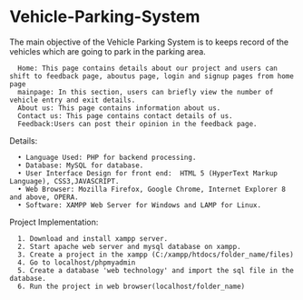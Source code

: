 # Vehicle-Parking-System


The main objective of the Vehicle Parking System is to keeps record of the vehicles which are going to park in the parking area.
      
      Home: This page contains details about our project and users can shift to feedback page, aboutus page, login and signup pages from home page
      mainpage: In this section, users can briefly view the number of vehicle entry and exit details.
      About us: This page contains information about us.
      Contact us: This page contains contact details of us.
      Feedback:Users can post their opinion in the feedback page.


Details:

      •	Language Used: PHP for backend processing.
      •	Database: MySQL for database.
      •	User Interface Design for front end:  HTML 5 (HyperText Markup Language), CSS3,JAVASCRIPT.
      •	Web Browser: Mozilla Firefox, Google Chrome, Internet Explorer 8 and above, OPERA.
      •	Software: XAMPP Web Server for Windows and LAMP for Linux.


Project Implementation:

      1. Download and install xampp server.
      2. Start apache web server and mysql database on xampp.
      3. Create a project in the xampp (C:/xampp/htdocs/folder_name/files)
      4. Go to localhost/phpmyadmin
      5. Create a database 'web technology' and import the sql file in the database.
      6. Run the project in web browser(localhost/folder_name)


